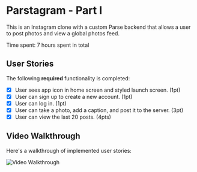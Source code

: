# Parstagram - Part I

This is an Instagram clone with a custom Parse backend that allows a user to post photos and view a global photos feed.

Time spent: 7 hours spent in total

## User Stories

The following **required** functionality is completed:

- [x] User sees app icon in home screen and styled launch screen. (1pt)
- [x] User can sign up to create a new account. (1pt)
- [x] User can log in. (1pt)
- [x] User can take a photo, add a caption, and post it to the server. (3pt)
- [x] User can view the last 20 posts. (4pts)

## Video Walkthrough

Here's a walkthrough of implemented user stories:

<img src='https://i.imgur.com/CosPaEg.gif' title='Video Walkthrough' width='' alt='Video Walkthrough' />
